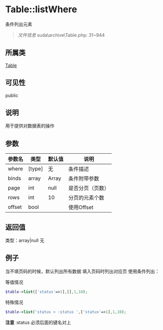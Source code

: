 # Table::listWhere
条件列出元素
> *文件信息* suda\archive\Table.php: 31~944
## 所属类 

[Table](../Table.md)

## 可见性

  public  
## 说明


用于提供对数据表的操作


## 参数

| 参数名 | 类型 | 默认值 | 说明 |
|--------|-----|-------|-------|
| where |  [type] | 无 |  条件描述 |
| binds |  array | Array |  条件附带参数 |
| page |  int | null |  是否分页（页数） |
| rows |  int | 10 |  分页的元素个数 |
| offset |  bool |  |  使用Offset |

## 返回值
类型：array|null
无

## 例子


当不填页码的时候，默认列出所有数据
填入页码时列出对应页
使用条件列出：

等值情况
```php
$table->list(['status'=>1],[],1,10);
```

特殊情况
```php
$table->list('status > :status ',['status'=>1],1,10);
```
**注意** :status 必须后面的键名对上
